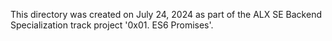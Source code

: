 This directory was created on July 24, 2024 as part of the ALX SE Backend Specialization track project '0x01. ES6 Promises'.